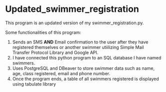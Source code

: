 # Updated_swimmer_registration

This program is an updated version of my swimmer_registration.py.

Some functionalities of this program:
1. Sends an SMS **AND** Email confirmation to the user after they have registered themselves or another swimmer utiilizing Simple Mail Transfer Protocol Library and Google API.
2. I have connected this python program to an SQL database I have named swimmers.
3. Uses PostgreSQL and DBeaver to store swimmer data such as name, age, class registered, email and phone number.
4. Once the program ends, a table of all swimmers registered is displayed using tabulate library 
